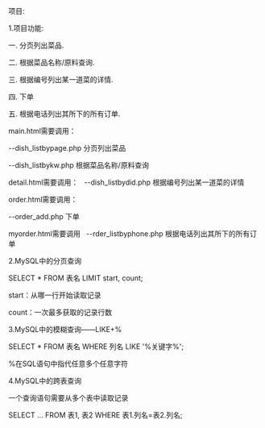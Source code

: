 项目:

1.项目功能:

一. 分页列出菜品.

二. 根据菜品名称/原料查询.

三. 根据编号列出某一道菜的详情.

四. 下单

五. 根据电话列出其所下的所有订单.


main.html需要调用：
 
--dish_listbypage.php		 分页列出菜品

--dish_listbykw.php		 根据菜品名称/原料查询

detail.html需要调用：
  
--dish_listbydid.php		 根据编号列出某一道菜的详情

order.html需要调用：

--order_add.php			 下单

myorder.html需要调用
  
--rder_listbyphone.php	 根据电话列出其所下的所有订单


2.MySQL中的分页查询

SELECT  *  FROM  表名   LIMIT  start, count;

  start：从哪一行开始读取记录
  
  count：一次最多获取的记录行数
  


3.MySQL中的模糊查询——LIKE+%

SELECT  *  FROM  表名   WHERE  列名  LIKE  '%关键字%'; 

  %在SQL语句中指代任意多个任意字符
  


4.MySQL中的跨表查询

  一个查询语句需要从多个表中读取记录
  
   SELECT ... FROM 表1, 表2  WHERE 表1.列名=表2.列名;
   
   
